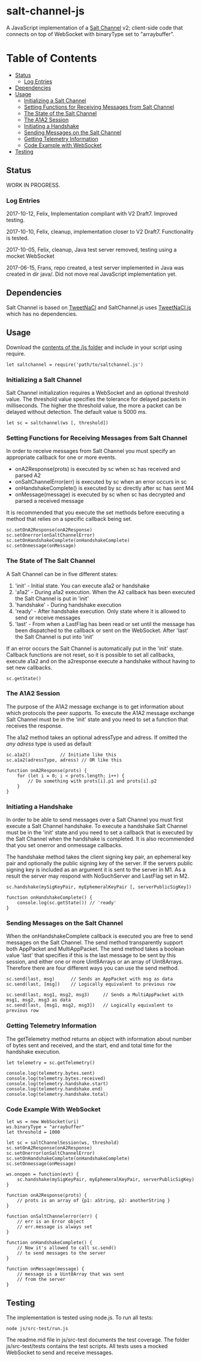 salt-channel-js
===============

A JavaScript implementation of a [Salt Channel](https://github.com/assaabloy-ppi/salt-channel/) v2; 
client-side code that connects on top of WebSocket with binaryType set to "arraybuffer".

Table of Contents
=================

* [Status](#status)
  * [Log Entries](#log-entries)
* [Dependencies](#dependencies)
* [Usage](#usage)
  * [Initializing a Salt Channel](#initializing-a-salt-channel)
  * [Setting Functions for Receiving Messages from Salt Channel](#setting-functions-for-receiving-messages-from-salt-channel)
  * [The State of the Salt Channel](#the-state-of-the-salt-channel)
  * [The A1A2 Session](#the-a1a2-session)
  * [Initiating a Handshake](#initiating-a-handshake)
  * [Sending Messages on the Salt Channel](#sending-messages-on-the-salt-channel)
  * [Getting Telemetry Information](#getting-telemetry-information)
  * [Code Example with WebSocket](#code-example-with-websocket)
* [Testing](#testing)
  
Status
------

WORK IN PROGRESS.

### Log Entries

2017-10-12, Felix, Implementation compliant with V2 Draft7. Improved testing.

2017-10-10, Felix, cleanup, implementation closer to V2 Draft7. Functionality is tested.

2017-10-05, Felix, cleanup, Java test server removed, testing using a mocket WebSocket 

2017-06-15, Frans, repo created, a test server implemented in Java 
was created in dir java/. Did not move real JavaScript implementation yet.

Dependencies
------------

Salt Channel is based on [TweetNaCl](http://tweetnacl.cr.yp.to/) and SaltChannel.js uses [TweetNaCl.js](https://tweetnacl.js.org/#/) which has no dependencies.

Usage
-----

Download the [contents of the /js folder](https://github.com/assaabloy-ppi/salt-channel-js/tree/master/js) and include in your script using require. 

	let saltchannel = require('path/to/saltchannel.js')

### Initializing a Salt Channel


Salt Channel initialization requires a WebSocket and an optional threshold value. The threshold value specifies the tolerance for delayed packets in milliseconds. The higher the threshold value, the more a packet can be delayed without detection. The default value is 5000 ms.

	let sc = saltchannel(ws [, threshold])


### Setting Functions for Receiving Messages from Salt Channel

In order to receive messages from Salt Channel you must specify an appropriate callback for one or more events. 
* onA2Response(prots) is executed by sc when sc has received and parsed A2
* onSaltChannelError(err) is executed by sc when an error occurs in sc
* onHandshakeComplete() is executed by sc directly after sc has sent M4
* onMessage(message) is executed by sc when sc has decrypted and parsed a received message

It is recommended that you execute the set methods before executing a method that relies on a specific callback being set.

	sc.setOnA2Response(onA2Response) 
	sc.setOnerror(onSaltChannelError) 
	sc.setOnHandshakeComplete(onHandshakeComplete) 
	sc.setOnmessage(onMessage) 

### The State of The Salt Channel

A Salt Channel can be in five different states: 
1. 'init' - Initial state. You can execute a1a2 or handshake
2. 'a1a2' - During a1a2 execution. When the A2 callback has been executed the Salt Channel is put in 'init'
3. 'handshake' - During handshake execution
4. 'ready' - After handshake execution. Only state where it is allowed to send or receive messages
5. 'last' - From when a LastFlag has been read or set until the message has been dispatched to the callback or sent on the WebSocket. After 'last' the Salt Channel is put into 'init'

If an error occurs the Salt Channel is automatically put in the 'init' state. Callback functions are not reset, so it is possible to set all callbacks, execute a1a2 and on the a2response execute a handshake without having to set new callbacks.

	sc.getState()

### The A1A2 Session

The purpose of the A1A2 message exchange is to get information about which protocols the peer supports. To execute the A1A2 message exchange Salt Channel must be in the 'init' state and you need to set a function that receives the response. 

The a1a2 method takes an optional adressType and adress. If omitted the *any adress* type is used as default

	sc.a1a2()			// Initiate like this
	sc.a1a2(adressType, adress) // OR like this
	
	function onA2Response(prots) {
		for (let i = 0; i < prots.length; i++) {
			// Do something with prots[i].p1 and prots[i].p2
		}
	}

### Initiating a Handshake

In order to be able to send messages over a Salt Channel you must first execute a Salt Channel handshake. To execute a handshake Salt Channel must be in the 'init' state and you need to set a callback that is executed by the Salt Channel when the handshake is completed. It is also recommended that you set onerror and onmessage callbacks.

The handshake method takes the client signing key pair, an ephemeral key pair and optionally the public signing key of the server. If the servers public signing key is included as an argument it is sent to the server in M1. As a result the server may respond with NoSuchServer and LastFlag set in M2.

	sc.handshake(mySigKeyPair, myEphemeralKeyPair [, serverPublicSigKey])
	
	function onHandshakeComplete() {
		console.log(sc.getState()) // 'ready'
	}

### Sending Messages on the Salt Channel

When the onHandshakeComplete callback is executed you are free to send messages on the Salt Channel. The send method transparently support both AppPacket and MultiAppPacket. The send method takes a boolean value 'last' that specifies if this is the last message to be sent by this session, and either one or more Uint8Arrays or an array of Uint8Arrays. Therefore there are four different ways you can use the send method.

	sc.send(last, msg) 		// Sends an AppPacket with msg as data
	sc.send(last, [msg])	// Logically equivalent to previous row
	
	sc.send(last, msg1, msg2, msg3)		// Sends a MultiAppPacket with msg1, msg2, msg3 as data
	sc.send(last, [msg1, msg2, msg3])	// Logically equivalent to previous row

### Getting Telemetry Information

The getTelemetry method returns an object with information about number of bytes sent and received, and the start, end and total time for the handshake execution.

	let telemetry = sc.getTelemetry()
	
	console.log(telemetry.bytes.sent)
	console.log(telemetry.bytes.received)
	console.log(telemetry.handshake.start)
	console.log(telemetry.handshake.end)
	console.log(telemetry.handshake.total)

### Code Example With WebSocket

	let ws = new WebSocket(uri)
	ws.binaryType = "arraybuffer"
	let threshold = 1000
	
	let sc = saltChannelSession(ws, threshold)
	sc.setOnA2Response(onA2Response)
	sc.setOnerror(onSaltChannelError)
	sc.setOnHandshakeComplete(onHandshakeComplete)
	sc.setOnmessage(onMessage)
	
	ws.onopen = function(evt) {
		sc.handshake(mySigKeyPair, myEphemeralKeyPair, serverPublicSigKey)
	}

	function onA2Response(prots) {
		// prots is an array of {p1: aString, p2: anotherString }
	}
	
	function onSaltChannelerror(err) {
		// err is an Error object 
		// err.message is always set
	}
	
	function onHandshakeComplete() {
		// Now it's allowed to call sc.send()
		// to send messages to the server
	}
	
	function onMessage(message) {
		// message is a Uint8Array that was sent
		// from the server
	}

Testing
-------

The implementation is tested using node.js. To run all tests:

	node js/src-test/run.js

The readme.md file in js/src-test documents the test coverage. The folder js/src-test/tests contains the test scripts. All tests uses a mocked WebSocket to send and receive messages.